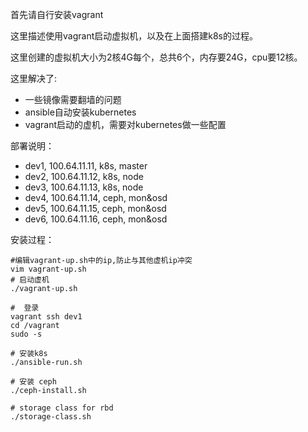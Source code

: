 
首先请自行安装vagrant   

这里描述使用vagrant启动虚拟机，以及在上面搭建k8s的过程。

这里创建的虚拟机大小为2核4G每个，总共6个，内存要24G，cpu要12核。

这里解决了:  
- 一些镜像需要翻墙的问题  
- ansible自动安装kubernetes  
- vagrant启动的虚机，需要对kubernetes做一些配置  

部署说明：
- dev1, 100.64.11.11, k8s, master
- dev2, 100.64.11.12, k8s, node
- dev3, 100.64.11.13, k8s, node
- dev4, 100.64.11.14, ceph, mon&osd
- dev5, 100.64.11.15, ceph, mon&osd
- dev6, 100.64.11.16, ceph, mon&osd


安装过程：   

```
#编辑vagrant-up.sh中的ip,防止与其他虚机ip冲突 
vim vagrant-up.sh 
# 启动虚机  
./vagrant-up.sh

#  登录 
vagrant ssh dev1
cd /vagrant
sudo -s

# 安装k8s 
./ansible-run.sh

# 安装 ceph
./ceph-install.sh

# storage class for rbd 
./storage-class.sh
```

